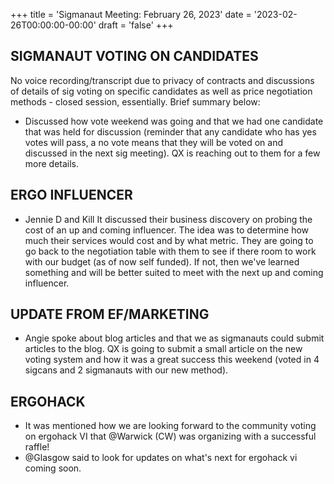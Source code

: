 +++
title = 'Sigmanaut Meeting: February 26, 2023'
date = '2023-02-26T00:00:00-00:00'
draft = 'false'
+++

## SIGMANAUT VOTING ON CANDIDATES

No voice recording/transcript due to privacy of contracts and discussions of details of sig voting on specific candidates as well as price negotiation methods - closed session, essentially. Brief summary below:

- Discussed how vote weekend was going and that we had one candidate that was held for discussion (reminder that any candidate who has yes votes will pass, a no vote means that they will be voted on and discussed in the next sig meeting). QX is reaching out to them for a few more details.

## ERGO INFLUENCER

- Jennie D and Kill It discussed their business discovery on probing the cost of an up and coming influencer. The idea was to determine how much their services would cost and by what metric. They are going to go back to the negotiation table with them to see if there room to work with our budget (as of now self funded). If not, then we've learned something and will be better suited to meet with the next up and coming influencer. 

## UPDATE FROM EF/MARKETING

- Angie spoke about blog articles and that we as sigmanauts could submit articles to the blog. QX is going to submit a small article on the new voting system and how it was a great success this weekend (voted in 4 sigcans and 2 sigmanauts with our new method).

## ERGOHACK 
- It was mentioned how we are looking forward to the community voting on ergohack VI that @Warwick (CW)  was organizing with a successful raffle!
- @Glasgow  said to look for updates on what's next for ergohack vi coming soon. 
